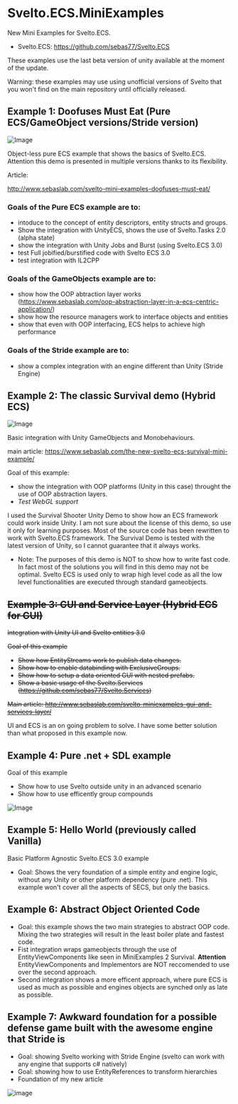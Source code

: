 # Svelto.ECS.MiniExamples

New Mini Examples for Svelto.ECS.

* Svelto.ECS: https://github.com/sebas77/Svelto.ECS

These examples use the last beta version of unity available at the moment of the update.

Warning: these examples may use using unofficial versions of Svelto that you won't find on the main repository until officially released.

## Example 1: Doofuses Must Eat (Pure ECS/GameObject versions/Stride version)

![Image](https://github.com/sebas77/Svelto.MiniExamples/blob/master/Example1-DoofusesMustEat/2020-12-22%2016-05-22.gif)

Object-less pure ECS example that shows the basics of Svelto.ECS. 
Attention this demo is presented in multiple versions thanks to its flexibility.

Article:

http://www.sebaslab.com/svelto-mini-examples-doofuses-must-eat/

### Goals of the **Pure ECS** example are to: 
* intoduce to the concept of entity descriptors, entity structs and groups. 
* Show the integration with UnityECS, shows the use of Svelto.Tasks 2.0 (alpha state) 
* show the integration with Unity Jobs and Burst (using Svelto.ECS 3.0)
* test Full jobified/burstified code with Svelto ECS 3.0
* test integration with IL2CPP

### Goals of the **GameObjects** example are to: 
* show how the OOP abtraction layer works (https://www.sebaslab.com/oop-abstraction-layer-in-a-ecs-centric-application/)
* show how the resource managers work to interface objects and entities 
* show that even with OOP interfacing, ECS helps to achieve high performance

### Goals of the **Stride example** are to: 
* show a complex integration with an engine different than Unity (Stride Engine)
  
## Example 2: The classic Survival demo (Hybrid ECS)

![Image](https://github.com/sebas77/GithubWikiImages/blob/master/gif_animation_002.gif)

Basic integration with Unity GameObjects and Monobehaviours.

main article: https://www.sebaslab.com/the-new-svelto-ecs-survival-mini-example/

Goal of this example: 

* show the integration with OOP platforms (Unity in this case) throught the use of OOP abstraction layers.
* *Test WebGL support*

I used the Survival Shooter Unity Demo to show how an ECS framework could work inside Unity. I am not sure about the license of this demo, so use it only for learning purposes.
Most of the source code has been rewritten to work with Svelto.ECS framework. The Survival Demo is tested with the latest version of Unity, so I cannot guarantee that it always works.

* Note: The purposes of this demo is NOT to show how to write fast code. In fact most of the solutions you will find in this demo may not be optimal. Svelto ECS is used only to wrap high level code as all the low level functionalities are executed through standard gameobjects.

## ~~Example 3: GUI and Service Layer (Hybrid ECS for GUI)~~

~~Integration with Unity UI and Svelto entities 3.0~~

~~Goal of this example~~

* ~~Show how EntityStreams work to publish data changes.~~ 
* ~~Show how to enable databinding with ExclusiveGroups.~~ 
* ~~Show how to setup a data oriented GUI with nested prefabs.~~ 
* ~~Show a basic usage of the Svelto.Services (https://github.com/sebas77/Svelto.Services)~~

~~Main article: http://www.sebaslab.com/svelto-miniexamples-gui-and-services-layer/~~

UI and ECS is an on going problem to solve. I have some better solution than what proposed in this example now.

## Example 4: Pure .net + SDL example

Goal of this example

* Show how to use Svelto outside unity in an advanced scenario
* Show how to use efficently group compounds

![Image](https://github.com/sebas77/Svelto.MiniExamples/blob/master/Example4-NET-SDL/2020-12-23%2011-54-54.gif)

## Example 5: Hello World (previously called Vanilla)

Basic Platform Agnostic Svelto.ECS 3.0 example

* Goal: Shows the very foundation of a simple entity and engine logic, without any Unity or other platform dependency (pure .net). This example won't cover all the aspects of SECS, but only the basics.

## Example 6: Abstract Object Oriented Code

* Goal: this example shows the two main strategies to abstract OOP code. Mixing the two strategies will result in the least boiler plate and fastest code.
* Fist integration wraps gameobjects through the use of EntityViewComponents like seen in MiniExamples 2 Survival. **Attention** EntityViewComponents and Implementors are NOT reccomended to use over the second approach.
* Second integration shows a more efficent approach, where pure ECS is used as much as possible and engines objects are synched only as late as possible.

## Example 7: Awkward foundation for a possible defense game built with the awesome engine that Stride is

* Goal: showing Svelto working with Stride Engine (svelto can work with any engine that supports c# natively)
* Goal: showing how to use EntityReferences to transform hierarchies
* Foundation of my new article

![image](https://user-images.githubusercontent.com/945379/134925979-145e5b0e-fd5d-4562-abc3-07bafca2fbe6.png)

